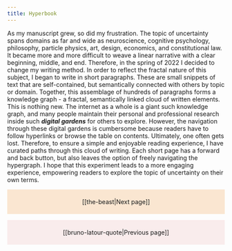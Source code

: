 ```yaml
---
title: Hyperbook
---
```

As my manuscript grew, so did my frustration. The topic of uncertainty spans domains as far and wide as neuroscience, cognitive psychology, philosophy, particle physics, art, design, economics, and constitutional law. It became more and more difficult to weave a linear narrative with a clear beginning, middle, and end. Therefore, in the spring of 2022 I decided to change my writing method. In order to reflect the fractal nature of this subject, I began to write in short paragraphs. These are small snippets of text that are self-contained, but semantically connected with others by topic or domain. Together, this assemblage of hundreds of paragraphs forms a knowledge graph - a fractal, semantically linked cloud of written elements. This is nothing new. The internet as a whole is a giant such knowledge  graph, and many people maintain their personal and professional research inside such ***digital gardens*** for others to explore. However, the navigation through these digital gardens is cumbersome because readers have to follow hyperlinks or browse the table on contents. Ultimately, one often gets lost. Therefore, to ensure a simple and enjoyable reading experience, I have curated paths through this cloud of writing. Each short page has a forward and back button, but also leaves the option of freely navigating the hypergraph. I hope that this experiment leads to a more engaging experience, empowering readers to explore the topic of uncertainty on their own terms.


<p style="text-align: center; background-color: #fae6d1; padding: 20px">[[the-beast|Next page]]</p>
<p style="text-align: center; background-color: #f9ecec; padding: 20px">[[bruno-latour-quote|Previous page]]</p>